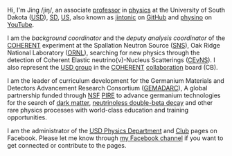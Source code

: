 <a href="http://orcid.org/0000-0003-1869-2407"><i class="fab fa-orcid"></i></a>
<a href="https://github.com/jintonic"><i class="fab fa-github"></i></a>
<a href="https://www.youtube.com/channel/UCQd4wp1ehUPXVHLjqYAMR3g"><i class="fab fa-youtube"></i></a>
<a href="https://www.linkedin.com/in/jingliuphys"><i class="fab fa-linkedin"></i></a>
<a href="https://www.facebook.com/physino/"><i class="fab fa-facebook"></i></a>

Hi, I'm Jing /jiŋ/, an associate [professor][] in [physics][] at the University of South Dakota ([USD][]), [SD][], [US][], also known as [jintonic][] on [GitHub][] and [physino][] on [YouTube][].

I am the *background coordinator* and the *deputy analysis coordinator* of the [COHERENT][] experiment at the Spallation Neutron Source ([SNS][]), Oak Ridge National Laboratory ([ORNL][]), searching for new physics through the detection of Coherent Elastic neutrino(ν)-Nucleus Scatterings ([CEvNS][]). I also represent the [USD group][group] in the [COHERENT][] [collaboration][] board (CB).

I am the leader of curriculum development for the Germanium Materials and Detectors Advancement Research Consortium ([GEMADARC][]), A global partnership funded through [NSF][] [PIRE][] to advance germanium technologies for the search of [dark matter][DM], [neutrinoless double-beta decay][0vbb] and other rare physics processes with world-class education and training opportunities.

I am the administrator of the [USD Physics Department][usdphysics] and [Club][club] pages on Facebook. Please let me know through [my Facebook channel][facebook] if you want to get connected or contribute to the pages.

[professor]: https://www.usd.edu/faculty-and-staff/Jing-Liu
[physics]: https://www.usd.edu/physics
[USD]: http://physino.xyz/tags/#USD
[jintonic]: https://github.com/jintonic
[GitHub]: http://physino.xyz/tags/#GitHub
[physino]: https://www.youtube.com/c/PhysinoXyz
[YouTube]: https://www.youtube.com
[SD]: http://physino.xyz/tags/#South-Dakota
[US]: http://physino.xyz/tags/#US
[COHERENT]: https://sites.duke.edu/coherent
[SNS]: https://neutrons.ornl.gov/sns
[ORNL]: https://www.ornl.gov/
[CEvNS]: http://pire.gemadarc.org/science/#menu4
[group]: https://sites.duke.edu/coherent/collaboration/#U._of_South_Dakota
[collaboration]: https://sites.duke.edu/coherent/collaboration
[GEMADARC]: http://pire.gemadarc.org
[NSF]: https:/www.nsf.gov
[PIRE]: https://beta.nsf.gov/funding/opportunities/partnerships-international-research-and-education-pire-0
[club]: https://www.facebook.com/usdphysicsclub
[usdphysics]: https://www.facebook.com/usdphys
[DM]: http://pire.gemadarc.org/science/#menu2
[0vbb]: http://pire.gemadarc.org/science/#menu1
[facebook]: https://www.youtube.com/channel/UCQd4wp1ehUPXVHLjqYAMR3g

